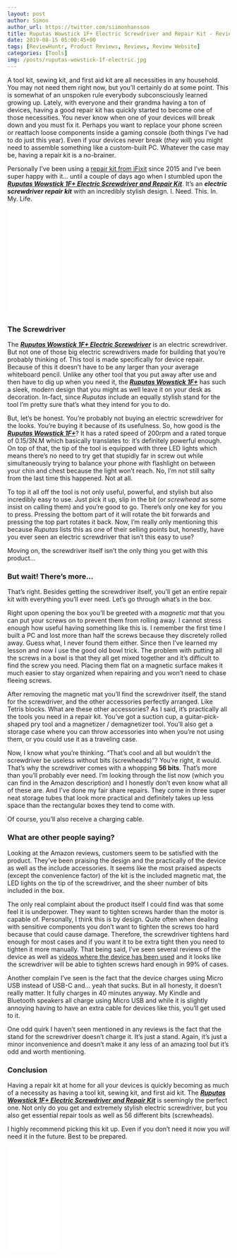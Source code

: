```yaml
---
layout: post
author: Simon
author_url: https://twitter.com/siimonhansson
title: Ruputas Wowstick 1F+ Electric Screwdriver and Repair Kit - Review
date: 2019-08-15 05:00:45+00
tags: [ReviewHuntr, Product Reviews, Reviews, Review Website]
categories: [Tools]
img: /posts/ruputas-wowstick-1f-electric.jpg
---
```


A tool kit, sewing kit, and first aid kit are all necessities in any household. You may not need them right now, but you’ll certainly do at some point. This is somewhat of an unspoken rule everybody subconsciously learned growing up. Lately, with everyone and their grandma having a ton of devices, having a good repair kit has quickly started to become one of those necessities. You never know when one of your devices will break down and you must fix it. Perhaps you want to replace your phone screen or reattach loose components inside a gaming console (both things I’ve had to do just this year). Even if your devices never break (*they will*) you might need to assemble something like a custom-built PC. Whatever the case may be, having a repair kit is a no-brainer.

Personally I’ve been using a [repair kit from iFixit](https://www.amazon.com/iFixit-Pro-Tech-Toolkit-Electronics/dp/B01GF0KV6G/ref=as_li_ss_tl?keywords=Pro%27s+kit&qid=1565873996&s=gateway&sr=8-3&linkCode=ll1&tag=reviewhuntr-20&linkId=8e0008b07dcac72597d418b46d799704&language=en_US) since 2015 and I’ve been super happy with it… until a couple of days ago when I stumbled upon the [***Ruputas Wowstick 1F+ Electric Screwdriver and Repair Kit***](https://www.amazon.com/gp/product/B07DB7ZT5P/ref=as_li_ss_tl?ie=UTF8&psc=1&linkCode=ll1&tag=reviewhuntr-20&linkId=f6de5cd21708a10262731d2024be56e3&language=en_US). It’s an ***electric screwdriver repair kit*** with an incredibly stylish design. I. Need. This. In. My. Life.

<iframe style="width:120px;height:240px;" marginwidth="0" marginheight="0" scrolling="no" frameborder="0" src="//ws-na.amazon-adsystem.com/widgets/q?ServiceVersion=20070822&OneJS=1&Operation=GetAdHtml&MarketPlace=US&source=ss&ref=as_ss_li_til&ad_type=product_link&tracking_id=reviewhuntr-20&language=en_US&marketplace=amazon&region=US&placement=B07DB7ZT5P&asins=B07DB7ZT5P&linkId=1a3c23ca2d53dcc8a133f06297d1e605&show_border=true&link_opens_in_new_window=true"></iframe>

### The Screwdriver

The [***Ruputas Wowstick 1F+ Electric Screwdriver***](https://www.amazon.com/gp/product/B07DB7ZT5P/ref=as_li_ss_tl?ie=UTF8&psc=1&linkCode=ll1&tag=reviewhuntr-20&linkId=f6de5cd21708a10262731d2024be56e3&language=en_US) is an electric screwdriver. But not one of those big electric screwdrivers made for building that you’re probably thinking of. This tool is made specifically for device repair. Because of this it doesn’t have to be any larger than your average whiteboard pencil. Unlike any other tool that you put away after use and then have to dig up when you need it, the [***Ruputas Wowstick 1F+***](https://www.amazon.com/gp/product/B07DB7ZT5P/ref=as_li_ss_tl?ie=UTF8&psc=1&linkCode=ll1&tag=reviewhuntr-20&linkId=f6de5cd21708a10262731d2024be56e3&language=en_US) has such a sleek, modern design that you might as well leave it on your desk as decoration. In-fact, since *Ruputas* include an equally stylish stand for the tool I’m pretty sure that’s what they intend for you to do.

But, let’s be honest. You’re probably not buying an electric screwdriver for the looks. You’re buying it because of its usefulness. So, how good is the [***Ruputas Wowstick 1F+***](https://www.amazon.com/gp/product/B07DB7ZT5P/ref=as_li_ss_tl?ie=UTF8&psc=1&linkCode=ll1&tag=reviewhuntr-20&linkId=f6de5cd21708a10262731d2024be56e3&language=en_US)? It has a rated speed of 200rpm and a rated torque of 0.15/3N.M which basically translates to: it’s definitely powerful enough. On top of that, the tip of the tool is equipped with three LED lights which means there’s no need to try get that stupidly far in screw out while simultaneously trying to balance your phone with flashlight on between your chin and chest because the light won’t reach. No, I’m not still salty from the last time this happened. Not at all.

To top it all off the tool is not only useful, powerful, and stylish but also incredibly easy to use. Just pick it up, slip in the bit (or *screwhead* as some insist on calling them) and you’re good to go. There’s only one key for you to press. Pressing the bottom part of it will rotate the bit forwards and pressing the top part rotates it back. Now, I’m really only mentioning this because *Ruputas* lists this as one of their selling points but, honestly, have you ever seen an electric screwdriver that isn’t this easy to use?

Moving on, the screwdriver itself isn’t the only thing you get with this product…

### But wait! There’s more…

That’s right. Besides getting the screwdriver itself, you’ll get an entire repair kit with everything you’ll ever need. Let’s go through what’s in the box.

Right upon opening the box you’ll be greeted with a *magnetic mat* that you can put your screws on to prevent them from rolling away. I cannot stress enough how useful having something like this is. I remember the first time I built a PC and lost more than half the screws because they discretely rolled away. Guess what, I never found them either. Since then I’ve learned my lesson and now I use the good old bowl trick. The problem with putting all the screws in a bowl is that they all get mixed together and it’s difficult to find the screw you need. Placing them flat on a magnetic surface makes it much easier to stay organized when repairing and you won’t need to chase fleeing screws.

After removing the magnetic mat you’ll find the screwdriver itself, the stand for the screwdriver, and the other accessories perfectly arranged. Like Tetris blocks. What are these other accessories? As I said, it’s practically all the tools you need in a repair kit. You’ve got a suction cup, a guitar-pick-shaped pry tool and a magnetizer / demagnetizer tool. You’ll also get a storage case where you can throw accessories into when you’re not using them, or you could use it as a traveling case.

Now, I know what you’re thinking. “That’s cool and all but wouldn’t the screwdriver be useless without bits (screwheads)”? You’re right, it would. That’s why the screwdriver comes with a whopping **56 bits**. That’s more than you’ll probably ever need. I’m looking through the list now (which you can find in the Amazon description) and I honestly don’t even know what all of these are. And I’ve done my fair share repairs. They come in three super neat storage tubes that look more practical and definitely takes up less space than the rectangular boxes they tend to come with.

Of course, you’ll also receive a charging cable.

### What are other people saying?

Looking at the Amazon reviews, customers seem to be satisfied with the product. They’ve been praising the design and the practically of the device as well as the include accessories. It seems like the most praised aspects (except the convenience factor) of the kit is the included magnetic mat, the LED lights on the tip of the screwdriver, and the sheer number of bits included in the box.

The only real complaint about the product itself I could find was that some feel it is underpower. They want to tighten screws harder than the motor is capable of. Personally, I think this is by design. Quite often when dealing with sensitive components you don’t want to tighten the screws too hard because that could cause damage. Therefore, the screwdriver tightens hard enough for most cases and if you want it to be extra tight then you need to tighten it more manually. That being said, I’ve seen several reviews of the device as well as [videos where the device has been used](https://www.youtube.com/watch?v=FSBFCx59fF8) and it looks like the screwdriver will be able to tighten screws hard enough in 99% of cases.

Another complain I’ve seen is the fact that the device charges using Micro USB instead of USB-C and… yeah that sucks. But in all honesty, it doesn’t really matter. It fully charges in 40 minutes anyway. My Kindle and Bluetooth speakers all charge using Micro USB and while it is slightly annoying having to have an extra cable for devices like this, you’ll get used to it.

One odd quirk I haven’t seen mentioned in any reviews is the fact that the stand for the screwdriver doesn’t charge it. It’s just a stand. Again, it’s just a minor inconvenience and doesn’t make it any less of an amazing tool but it’s odd and worth mentioning.

### Conclusion

Having a repair kit at home for all your devices is quickly becoming as much of a necessity as having a tool kit, sewing kit, and first aid kit. The [***Ruputas Wowstick 1F+ Electric Screwdriver and Repair Kit***](https://www.amazon.com/gp/product/B07DB7ZT5P/ref=as_li_ss_tl?ie=UTF8&psc=1&linkCode=ll1&tag=reviewhuntr-20&linkId=f6de5cd21708a10262731d2024be56e3&language=en_US) is seemingly the perfect one. Not only do you get and extremely stylish electric screwdriver, but you also get essential repair tools as well as 56 different bits (screwheads).

I highly recommend picking this kit up. Even if you don’t need it now you *will* need it in the future. Best to be prepared.

<iframe style="width:120px;height:240px;" marginwidth="0" marginheight="0" scrolling="no" frameborder="0" src="//ws-na.amazon-adsystem.com/widgets/q?ServiceVersion=20070822&OneJS=1&Operation=GetAdHtml&MarketPlace=US&source=ss&ref=as_ss_li_til&ad_type=product_link&tracking_id=reviewhuntr-20&language=en_US&marketplace=amazon&region=US&placement=B07DB7ZT5P&asins=B07DB7ZT5P&linkId=1a3c23ca2d53dcc8a133f06297d1e605&show_border=true&link_opens_in_new_window=true"></iframe>
